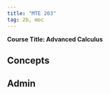 ```yaml
---
title: "MTE 203"
tag: 2b, moc
---
```


**Course Title: Advanced Calculus**

## Concepts


## Admin


